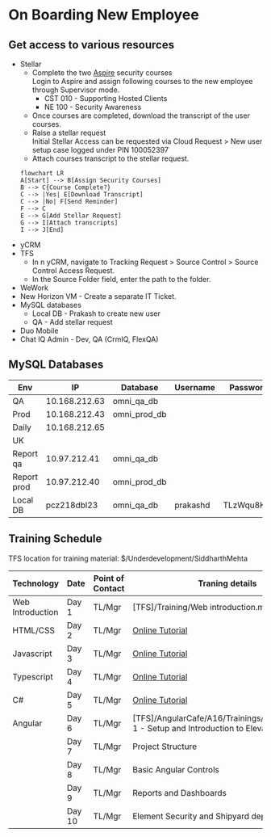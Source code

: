 # On Boarding New Employee

## Get access to various resources

- Stellar
    - Complete the two [Aspire](https://yarditrainingservices.yardielearning.com/) security courses \
    Login to Aspire and assign following courses to the new employee through Supervisor mode.
        - CST 010 - Supporting Hosted Clients
        - NE 100 - Security Awareness
    - Once courses are completed, download the transcript of the user courses.
    - Raise a stellar request \
    Initial Stellar Access can be requested via Cloud Request > New user setup case logged under PIN 100052397
    - Attach courses transcript to the stellar request.
    ```mermaid
    flowchart LR
    A[Start] --> B[Assign Security Courses]
    B --> C{Course Complete?}
    C --> |Yes| E[Download Transcript]
    C --> |No| F[Send Reminder]
    F --> C
    E --> G[Add Stellar Request]
    G --> I[Attach transcripts]
    I --> J[End]

    ```
- yCRM
- TFS
    - In n yCRM, navigate to Tracking Request > Source Control > Source Control Access Request.
    - In the Source Folder field, enter the path to the folder.
- WeWork
- New Horizon VM - Create a separate IT Ticket.
- MySQL databases
    - Local DB - Prakash to create new user
    - QA - Add stellar request
- Duo Mobile
- Chat IQ Admin - Dev, QA (CrmIQ, FlexQA)



## MySQL Databases

| Env        | IP            | Database    |Username       |Password    |
|------------|---------------|-------------|---------------|------------|
|QA          |10.168.212.63  |omni_qa_db   |               |            |
|Prod        |10.168.212.43  |omni_prod_db |               |            |
|Daily       |10.168.212.65  |             |               |            |
|UK          |               |             |               |            |
|Report qa   |10.97.212.41   |omni_qa_db   |<ysi username> |            |
|Report prod |10.97.212.40   |omni_prod_db |               |            |
|Local DB    |pcz218dbl23    |omni_qa_db   |prakashd       |TLzWqu8Kyp  |


## Training Schedule

TFS location for training material: $/Underdevelopment/SiddharthMehta

| Technology       | Date  | Point of Contact | Traning details                             |
|------------------|-------|------------------|---------------------------------------------|
| Web Introduction | Day 1 | TL/Mgr           | [TFS]/Training/Web introduction.mp4 |
| HTML/CSS         | Day 2 | TL/Mgr           | [Online Tutorial](http://www.w3schools.com/html/) |
| Javascript       | Day 3 | TL/Mgr           | [Online Tutorial](http://www.w3schools.com/js/) |
| Typescript       | Day 4 | TL/Mgr           | [Online Tutorial](https://www.w3schools.com/typescript/) |
| C#               | Day 5 | TL/Mgr           | [Online Tutorial](https://www.w3schools.com/cs/index.php) |
| Angular          | Day 6 | TL/Mgr           | [TFS]/AngularCafe/A16/Trainings/SQLServer/Day 1 - Setup and Introduction to Elevate |
|                  | Day 7 | TL/Mgr           | Project Structure                           |
|                  | Day 8 | TL/Mgr           | Basic Angular Controls                      |
|                  | Day 9 | TL/Mgr           | Reports and Dashboards                      |
|                  | Day 10| TL/Mgr           | Element Security and Shipyard deployment    |

